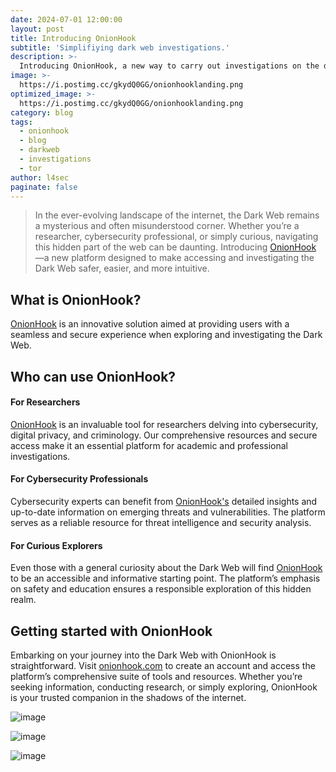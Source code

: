 ```yaml
---
date: 2024-07-01 12:00:00
layout: post
title: Introducing OnionHook
subtitle: 'Simplifiying dark web investigations.'
description: >-
  Introducing OnionHook, a new way to carry out investigations on the dark web
image: >-
  https://i.postimg.cc/gkydQ0GG/onionhooklanding.png
optimized_image: >-
  https://i.postimg.cc/gkydQ0GG/onionhooklanding.png
category: blog
tags:
  - onionhook
  - blog
  - darkweb
  - investigations
  - tor
author: l4sec
paginate: false
---
```


> In the ever-evolving landscape of the internet, the Dark Web remains a mysterious and often misunderstood corner. Whether you’re a researcher, cybersecurity professional, or simply curious, navigating this hidden part of the web can be daunting. Introducing <a href="https://onionhook.com">OnionHook</a> —a new platform designed to make accessing and investigating the Dark Web safer, easier, and more intuitive.


## What is OnionHook?
[OnionHook](https://onionhook.com) is an innovative solution aimed at providing users with a seamless and secure experience when exploring and investigating the Dark Web.


## Who can use OnionHook?
#### For Researchers
[OnionHook](https://onionhook.com) is an invaluable tool for researchers delving into cybersecurity, digital privacy, and criminology. Our comprehensive resources and secure access make it an essential platform for academic and professional investigations.

#### For Cybersecurity Professionals
Cybersecurity experts can benefit from [OnionHook's](https://onionhook.com) detailed insights and up-to-date information on emerging threats and vulnerabilities. The platform serves as a reliable resource for threat intelligence and security analysis.

#### For Curious Explorers
Even those with a general curiosity about the Dark Web will find [OnionHook](https://onionhook.com) to be an accessible and informative starting point. The platform’s emphasis on safety and education ensures a responsible exploration of this hidden realm.


## Getting started with OnionHook
Embarking on your journey into the Dark Web with OnionHook is straightforward. Visit [onionhook.com](https://onionhook.com) to create an account and access the platform’s comprehensive suite of tools and resources. Whether you’re seeking information, conducting research, or simply exploring, OnionHook is your trusted companion in the shadows of the internet.

![image](https://media.licdn.com/dms/image/D4D22AQE4CQVXH-C8cQ/feedshare-shrink_800/0/1717523930755?e=1723075200&v=beta&t=Ve14SQoEqcZR5LAypixTRYGpVM7tTYff0VUKc1yozSE "OnionHook image") 

![image](https://media.licdn.com/dms/image/D4D22AQGOtK2PcTew_Q/feedshare-shrink_800/0/1717523928678?e=1723075200&v=beta&t=20JKDMkZQz6UPk7QVFHFCVPWYuV3Y7zNVJgKTT6bL5g "OnionHook image") 

![image](https://media.licdn.com/dms/image/D4D22AQFpzHuH5UP5PA/feedshare-shrink_800/0/1717523928688?e=1723075200&v=beta&t=vxntUB7Ns35f6RnkJEXex12yTIxinUhHv8UTiXSZrsw "OnionHook image") 


